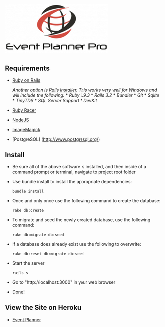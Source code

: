 ![Event Planner Pro](https://github.com/BrettHansen/EventPlanner/blob/master/app/assets/images/logo.png "Event Planner Pro")
=============


Requirements
------------

* [Ruby on Rails](http://rubyonrails.org/download)

    *Another option is [Rails Installer](http://railsinstaller.org/en). This works very well for Windows and will include the following:*
      * *Ruby 1.9.3*
      * *Rails 3.2*
      * *Bundler*
      * *Git*
      * *Sqlite*
      * *TinyTDS*
      * *SQL Server Support*
      * *DevKit*

* [Ruby Racer](https://github.com/hiranpeiris/therubyracer_for_windows)

* [NodeJS](http://nodejs.org/)

* [ImageMagick](http://www.imagemagick.org/)

* [PostgreSQL] (http://www.postgresql.org/)

Install
-------

* Be sure all of the above software is installed, and then inside of a command prompt or terminal, navigate to project root folder

* Use bundle install to install the appropriate dependencies:
    ```
    bundle install
    ```

* Once and only once use the following command to create the database:
    ```
    rake db:create
    ```

* To migrate and seed the newly created database, use the following command:
    ```
    rake db:migrate db:seed
    ```

* If a database does already exist use the following to overwrite:
    ```
    rake db:reset db:migrate db:seed
    ```

* Start the server
    ```
    rails s
    ```

* Go to "http://localhost:3000" in your web browser

* Done!

View the Site on Heroku
-------

* [Event Planner](http://www.eventplannercse360.heroku.com)
